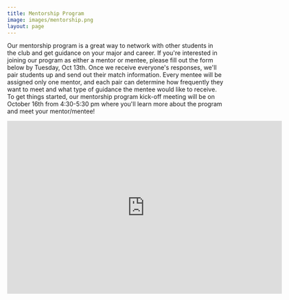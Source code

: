 ```yaml
---
title: Mentorship Program
image: images/mentorship.png
layout: page
---
```

Our mentorship program is a great way to network with other students in the club and get guidance on your major and career. If you're interested in joining our program as either a mentor or mentee, please fill out the form below by Tuesday, Oct 13th. Once we receive everyone's responses, we'll pair students up and send out their match information. Every mentee will be assigned only one mentor, and each pair can determine how frequently they want to meet and what type of guidance the mentee would like to receive. To get things started, our mentorship program kick-off meeting will be on October 16th from 4:30-5:30 pm where you'll learn more about the program and meet your mentor/mentee!

<iframe src="https://forms.gle/oYJTwuwBgBMhNzGP9" width="640" height="403" frameborder="0" marginheight="0" marginwidth="0">Loading…</iframe>
